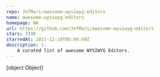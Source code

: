 ```yaml
---
repo: JefMari/awesome-wysiwyg-editors
name: awesome-wysiwyg-editors
homepage: NA
url: https://github.com/JefMari/awesome-wysiwyg-editors
stars: 3398
starredAt: 2021-12-10T05:04:49Z
description: |-
    A curated list of awesome WYSIWYG Editors.
---
```


[object Object]
